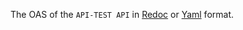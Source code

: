 The OAS of the `API-TEST API` in [Redoc](http://redocly.github.io/redoc/?url=https://raw.githubusercontent.com/VNG-Realisatie/api-test-platform/master/doc/beste-api-idee-2020/api-test-api/openapi.yaml) or [Yaml](https://raw.githubusercontent.com/VNG-Realisatie/api-test-platform/master/doc/beste-api-idee-2020/api-test-api/openapi.yaml) format.

